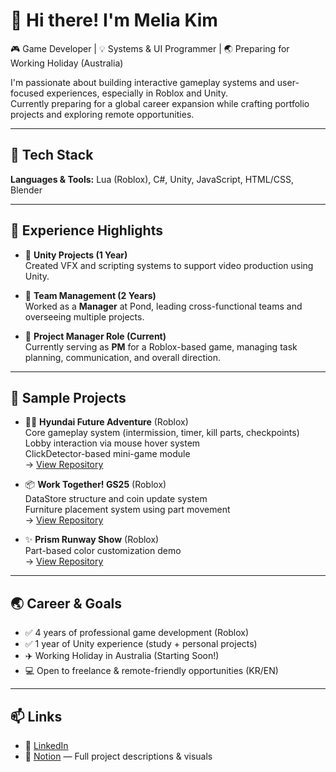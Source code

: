 # 👋 Hi there! I'm Melia Kim

🎮 Game Developer | 💡 Systems & UI Programmer | 🌏 Preparing for Working Holiday (Australia)

I'm passionate about building interactive gameplay systems and user-focused experiences, especially in Roblox and Unity.  
Currently preparing for a global career expansion while crafting portfolio projects and exploring remote opportunities.

---

## 🔧 Tech Stack
**Languages & Tools:** Lua (Roblox), C#, Unity, JavaScript, HTML/CSS, Blender

---

## 🚀 Experience Highlights
- 🧠 **Unity Projects (1 Year)**  
  Created VFX and scripting systems to support video production using Unity.
  
- 👥 **Team Management (2 Years)**  
  Worked as a **Manager** at Pond, leading cross-functional teams and overseeing multiple projects.

- 🎯 **Project Manager Role (Current)**  
  Currently serving as **PM** for a Roblox-based game, managing task planning, communication, and overall direction.

---
  
## 📜 Sample Projects
- 🏃‍♂️ **Hyundai Future Adventure** (Roblox)  
  Core gameplay system (intermission, timer, kill parts, checkpoints)  
  Lobby interaction via mouse hover system  
  ClickDetector-based mini-game module  
  → [View Repository](https://github.com/meliakim-dev/hfa-sample)

- 📦 **Work Together! GS25** (Roblox)  
  DataStore structure and coin update system  
  Furniture placement system using part movement  
  → [View Repository](https://github.com/meliakim-dev/gs25-sample)

- ✨ **Prism Runway Show** (Roblox)  
  Part-based color customization demo  
  → [View Repository](https://github.com/meliakim-dev/prs-sample)

---

## 🌏 Career & Goals
- ✅ 4 years of professional game development (Roblox)
- ✅ 1 year of Unity experience (study + personal projects)
- ✈️ Working Holiday in Australia (Starting Soon!)
- 💻 Open to freelance & remote-friendly opportunities (KR/EN)

---

## 📫 Links
- 💼 [LinkedIn](https://www.linkedin.com/in/yourname)
- 📓 [Notion](https://yourportfolio.site) — Full project descriptions & visuals

